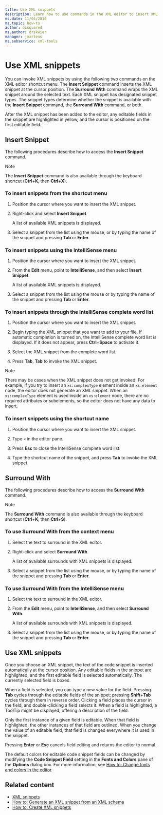 ```yaml
---
title: Use XML snippets
description: Learn how to use commands in the XML editor to insert XML snippets or to wrap an XML snippet around selected text.
ms.date: 11/04/2016
ms.topic: how-to
author: dzsquared
ms.author: drskwier
manager: jmartens
ms.subservice: xml-tools
---
```

# Use XML snippets

You can invoke XML snippets by using the following two commands on the XML editor shortcut menu. The **Insert Snippet** command inserts the XML snippet at the cursor position. The **Surround With** command wraps the XML snippet around the selected text. Each XML snippet has designated snippet types. The snippet types determine whether the snippet is available with the **Insert Snippet** command, the **Surround With** command, or both.

After the XML snippet has been added to the editor, any editable fields in the snippet are highlighted in yellow, and the cursor is positioned on the first editable field.

## Insert Snippet

The following procedures describe how to access the **Insert Snippet** command.

> [!NOTE]
> The **Insert Snippet** command is also available through the keyboard shortcut (**Ctrl**+**K**, then **Ctrl**+**X**).

### To insert snippets from the shortcut menu

1. Position the cursor where you want to insert the XML snippet.

2. Right-click and select **Insert Snippet**.

   A list of available XML snippets is displayed.

3. Select a snippet from the list using the mouse, or by typing the name of the snippet and pressing **Tab** or **Enter**.

### To insert snippets using the IntelliSense menu

1. Position the cursor where you want to insert the XML snippet.

2. From the **Edit** menu, point to **IntelliSense**, and then select **Insert Snippet**.

   A list of available XML snippets is displayed.

3. Select a snippet from the list using the mouse or by typing the name of the snippet and pressing **Tab** or **Enter**.

### To insert snippets through the IntelliSense complete word list

1. Position the cursor where you want to insert the XML snippet.

2. Begin typing the XML snippet that you want to add to your file. If automatic completion is turned on, the IntelliSense complete word list is displayed. If it does not appear, press **Ctrl**+**Space** to activate it.

3. Select the XML snippet from the complete word list.

4. Press **Tab**, **Tab** to invoke the XML snippet.

> [!NOTE]
> There may be cases when the XML snippet does not get invoked. For example, if you try to insert an `xs:complexType` element inside an `xs:element` node, the editor does not generate an XML snippet. When an `xs:complexType` element is used inside an `xs:element` node, there are no required attributes or subelements, so the editor does not have any data to insert.

### To insert snippets using the shortcut name

1. Position the cursor where you want to insert the XML snippet.

2. Type `<` in the editor pane.

3. Press **Esc** to close the IntelliSense complete word list.

4. Type the shortcut name of the snippet, and press **Tab** to invoke the XML snippet.

## Surround With

The following procedures describe how to access the **Surround With** command.

> [!NOTE]
> The **Surround With** command is also available through the keyboard shortcut (**Ctrl**+**K**, then **Ctrl**+**S**).

### To use Surround With from the context menu

1. Select the text to surround in the XML editor.

2. Right-click and select **Surround With**.

   A list of available surrounds with XML snippets is displayed.

3. Select a snippet from the list using the mouse, or by typing the name of the snippet and pressing **Tab** or **Enter**.

### To use Surround With from the IntelliSense menu

1. Select the text to surround in the XML editor.

2. From the **Edit** menu, point to **IntelliSense**, and then select **Surround With**.

   A list of available surrounds with XML snippets is displayed.

3. Select a snippet from the list using the mouse, or by typing the name of the snippet and pressing **Tab** or **Enter**.

## Use XML snippets

Once you choose an XML snippet, the text of the code snippet is inserted automatically at the cursor position. Any editable fields in the snippet are highlighted, and the first editable field is selected automatically. The currently selected field is boxed.

When a field is selected, you can type a new value for the field. Pressing **Tab** cycles through the editable fields of the snippet; pressing **Shift**+**Tab** cycles through them in reverse order. Clicking a field places the cursor in the field, and double-clicking a field selects it. When a field is highlighted, a ToolTip might be displayed, offering a description of the field.

Only the first instance of a given field is editable. When that field is highlighted, the other instances of that field are outlined. When you change the value of an editable field, that field is changed everywhere it is used in the snippet.

Pressing **Enter** or **Esc** cancels field editing and returns the editor to normal.

The default colors for editable code snippet fields can be changed by modifying the **Code Snippet Field** setting in the **Fonts and Colors** pane of the **Options** dialog box. For more information, see [How to: Change fonts and colors in the editor](../ide/reference/how-to-change-fonts-and-colors-in-the-editor.md).

## Related content

- [XML snippets](../xml-tools/xml-snippets.md)
- [How to: Generate an XML snippet from an XML schema](../xml-tools/how-to-generate-an-xml-snippet-from-an-xml-schema.md)
- [How to: Create XML snippets](../xml-tools/how-to-create-xml-snippets.md)
